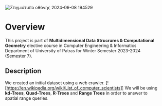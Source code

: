 ![Στιγμιότυπο οθόνης 2024-09-08 194529](https://github.com/user-attachments/assets/bc6eed92-0511-4625-8c9e-7cab1ad37896)

# Overview
This project is part of **Multidimensional Data Strucrures & Computational Geometry** elective course in Computer Engineering & Informatics Department of University of Patras for Winter Semester 2023-2024 (Semester 7).

## Description
We created an initial dataset using a web crawler.
[![https://en.wikipedia.org/wiki/List_of_computer_scientists]]
We will be using **kd-Trees**, **Quad-Trees**, **R-Trees** and **Range Trees** in order to answer to spatial range queries.
